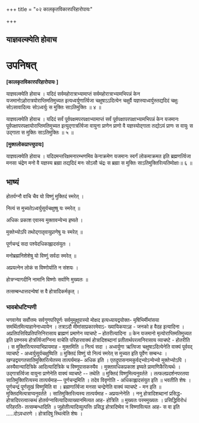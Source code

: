 +++
title = "०२ कालकृतविकारपरिहारोपायः"

+++


## याज्ञवल्क्येति होवाच

# **उपनिषत्**

**\[कालकृतविकारपरिहारोपायः \]**

याज्ञवल्क्येति होवाच । यदिदं सर्वमहोरात्राभ्यामाप्तं सर्वमहोरात्राभ्यामभिपन्नं केन यजमानोऽहोरात्रयोराप्तिमतिमुच्यत इत्यध्वर्युणार्त्विजा चक्षुषाऽऽदित्येन चक्षुर्वै यज्ञस्याध्वर्युस्तद्यदिदं चक्षुः सोऽसावादित्यः सोऽध्वर्युः स मुक्तिः साऽतिमुक्तिः ॥ ४ ॥

याज्ञवल्क्येति होवाच । यदिदं सर्वं पूर्वपक्षमपरपक्षाभ्यामाप्तं सर्वं पूर्वपक्षापरपक्षाभ्यामभिपन्नं केन यजमानः पूर्वपक्षापरपक्षायोराप्तिमतिमुच्यत इत्युद्गात्रर्त्विजा वायुना प्राणेन प्राणो वै यज्ञस्योद्गाता तद्योऽयं प्राणः स वायुः स उद्गाता स मुक्तिः साऽतिमुक्तिः ॥ ५ ॥

**\[मुक्तलोकप्राप्त्युपायः\]**

याज्ञवल्क्येति होवाच । यदिदमन्तरिक्षमनारम्भणमिव केनाक्रमेण यजमानः स्वर्गं लोकमाक्रमत इति ब्रह्मणर्त्विजा मनसा चंद्रेण मनो वै यज्ञस्य ब्रह्मा तद्यदिदं मनः सोऽसौ चंद्रः स ब्रह्मा स मुक्तिः साऽतिमुक्तिरित्यतिमोक्षाः॥ ६ ॥

## **भाष्यं**

होतर्यग्नौ वाचि चैव यो विष्णुं मुक्तिदं स्मरेत् ।

नित्यं स मुच्यतेऽध्वर्युसूर्यचक्षुष्षु यः स्मरेत् ॥

अधिकः प्रकाश एवास्य मुक्तावन्येभ्य इष्यते ।

मुक्तेभ्योऽपि तथोद्गातृवायुप्राणेषु यः स्मरेत् ॥

पूर्णचन्द्रं सदा पश्येदधिकाह्लादसंयुतः ।

मनोब्रह्मनिशेशेषु यो विष्णुं सर्वदा स्मरेत् ॥

अप्रयत्नेन लोकं स विष्णोर्याति न संशयः ।

होत्रग्न्यागदीनि नामानि विष्णोः सर्वाणि मुख्यतः ॥

तत्सम्बन्धात्तदन्येषां स वै होत्रादिकर्मकृत् ।

### **भावबोधटिप्पणी**

भगवानेव सर्वोत्तमः सर्वगुणपरिपूर्णः सर्वमुमुक्षूपास्यो मोक्षद इत्यध्यायद्वयोक्त- मृषिभिर्मीमांसया समर्थितमित्याहानेनाध्यायेन । तत्राऽदौ मीमांसाप्रकारमेवाऽ- ख्यायिकयाऽह - जनको ह वैदह इत्यादिना । अप्रतिपत्तिविप्रतिपत्तिनिरासाय ब्राह्मणं प्रमाणेन व्याचष्टे – होतरीत्यादिना ॥ केन यजमानो मृत्योराप्तिमतिमुच्यत इति प्रश्नस्य होत्रर्त्विजाग्निना वाचेति परिहारवाक्यं होत्रादिशब्दानां प्रतीतार्थपरत्वनिरासाय व्याचष्टे - होतरीति । स मुक्तिरित्यस्याभिप्रायमाह - मुक्तमिति ॥ नित्यं सदा । अध्वर्युणा ऋत्विजा चक्षुषाऽदित्येनेति वाक्यं पूर्ववद् व्याचष्टे - अध्वर्युसूर्यचक्षुष्विति ॥ मुक्तिदं विष्णुं यो नित्यं स्मरेत् स मुच्यत इति पूर्वेण सम्बन्धः । खण्डद्वयगतसातिमुक्तिरित्येतस्य तात्पर्यमाह– अधिक इति । एतदुपासनामकुर्वद्भ्योऽन्येभ्यो मुक्तेभ्योऽपि । अस्यैवान्यादित्रिके आदित्यादित्रिके च विष्णूपासकस्यैव । मुक्तावधिकप्रकाश इष्यते प्रामाणिकैरित्यर्थः । उद्गात्रर्त्विजा वायुना प्राणेनेति वाक्यं व्याचष्टे -- तथेति ॥ मुक्तिदं विष्णुमित्यनुवर्तते । तत्फलप्रदर्शनपरतया सातिमुक्तिरित्यस्य तात्पर्यमाह— पूर्णचन्द्रमिति । तदेव विवृणोति - अधिकाह्लादसंयुत इति ॥ भवतीति शेषः । पूर्णचन्द्रं पूर्णसुखं विष्णुमिति वा । ब्रह्मणार्त्विजा मनसा चन्द्रेणेति वाक्यं व्याचष्टे - मन इति ॥ मुक्तिदमित्यत्राप्यनुवर्तते । सातिमुक्तिरित्यस्य तात्पर्यमाह - अप्रयत्नेनेति । ननु होत्रादिशब्दानां प्रसिद्ध- होत्रादिपरत्वात्कथं होतर्यग्नावित्यादिव्याख्यानमित्यत आह- होत्रिति ॥ मुख्यतः परममुख्यतः । प्रसिद्धिविरोधं परिहरति- तत्सम्बन्धादिति ॥ जुहोतीत्यादिव्युत्पत्तिः प्रसिद्ध होत्रादिष्वेव न विष्णावित्यत आह- स वा इति .....दोऽवधारणे । होत्रादिषु स्थित्वेति शेषः ।

